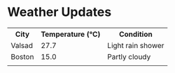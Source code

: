 # Weather Updates

<!-- WEATHER-UPDATE-START -->
<table><tr><th>City</th><th>Temperature (°C)</th><th>Condition</th></tr><tr><td>Valsad</td><td>27.7</td><td>Light rain shower</td></tr><tr><td>Boston</td><td>15.0</td><td>Partly cloudy</td></tr><tr><td></td><td></td><td></td></tr></table>
<!-- WEATHER-UPDATE-END -->
